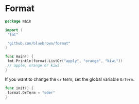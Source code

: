 # Format

```go
package main

import (
 "fmt"

 "github.com/bluebrown/format"
)

func main() {
 fmt.Println(format.ListOr("apply", "orange", "kiwi"))
 // apple, orange or kiwi
}
```

If you want to change the `or` term, set the global variable `OrTerm`.

```go
func init() {
 format.OrTerm = "oder"
}
```
